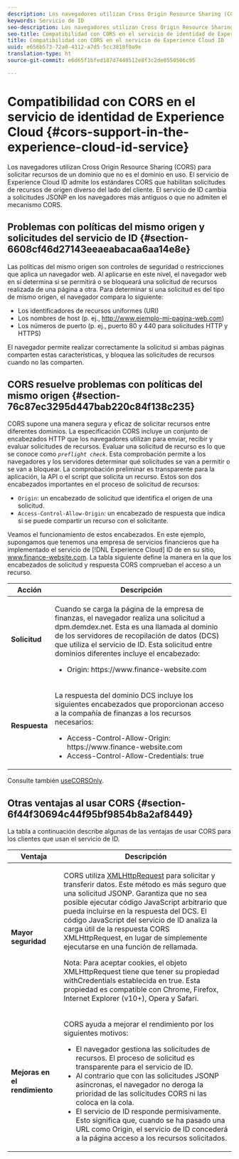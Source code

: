 ```yaml
---
description: Los navegadores utilizan Cross Origin Resource Sharing (CORS) para solicitar recursos de un dominio que no es el dominio en uso. El servicio de identidad de Experience Cloud admite los estándares CORS que habilitan solicitudes de recursos de origen diverso del lado del cliente. El servicio de ID cambia a solicitudes JSONP en los navegadores más antiguos o que no admiten el mecanismo CORS.
keywords: Servicio de ID
seo-description: Los navegadores utilizan Cross Origin Resource Sharing (CORS) para solicitar recursos de un dominio que no es el dominio en uso. El servicio de Experience Cloud ID admite los estándares CORS que habilitan solicitudes de recursos de origen diverso del lado del cliente. El servicio de ID cambia a solicitudes JSONP en los navegadores más antiguos o que no admiten el mecanismo CORS.
seo-title: Compatibilidad con CORS en el servicio de identidad de Experience Cloud
title: Compatibilidad con CORS en el servicio de Experience Cloud ID
uuid: e656b573-72a8-4312-a7d5-5cc3818f0a9e
translation-type: ht
source-git-commit: e6d65f1bfed187d7440512e8f3c2de0550506c95

---
```



# Compatibilidad con CORS en el servicio de identidad de Experience Cloud {#cors-support-in-the-experience-cloud-id-service}

Los navegadores utilizan Cross Origin Resource Sharing (CORS) para solicitar recursos de un dominio que no es el dominio en uso. El servicio de Experience Cloud ID admite los estándares CORS que habilitan solicitudes de recursos de origen diverso del lado del cliente. El servicio de ID cambia a solicitudes JSONP en los navegadores más antiguos o que no admiten el mecanismo CORS.

## Problemas con políticas del mismo origen y solicitudes del servicio de ID {#section-6608cf46d27143eeaeabacaa6aa14e8e}

Las políticas del mismo origen son controles de seguridad o restricciones que aplica un navegador web. Al aplicarse en este nivel, el navegador web en sí determina si se permitirá o se bloqueará una solicitud de recursos realizada de una página a otra. Para determinar si una solicitud es del tipo de mismo origen, el navegador compara lo siguiente:

* Los identificadores de recursos uniformes (URI)
* Los nombres de host (p. ej., http://www.ejemplo-mi-pagina-web.com)
* Los números de puerto (p. ej., puerto 80 y 440 para solicitudes HTTP y HTTPS)

El navegador permite realizar correctamente la solicitud si ambas páginas comparten estas características, y bloquea las solicitudes de recursos cuando no las comparten.

## CORS resuelve problemas con políticas del mismo origen {#section-76c87ec3295d447bab220c84f138c235}

CORS supone una manera segura y eficaz de solicitar recursos entre diferentes dominios. La especificación CORS incluye un conjunto de encabezados HTTP que los navegadores utilizan para enviar, recibir y evaluar solicitudes de recursos. Evaluar una solicitud de recurso es lo que se conoce como *`preflight check`*. Esta comprobación permite a los navegadores y los servidores determinar qué solicitudes se van a permitir o se van a bloquear. La comprobación preliminar es transparente para la aplicación, la API o el script que solicita un recurso. Estos son dos encabezados importantes en el proceso de solicitud de recursos:

* `Origin`: un encabezado de solicitud que identifica el origen de una solicitud.
* `Access-Control-Allow-Origin`: un encabezado de respuesta que indica si se puede compartir un recurso con el solicitante.

Veamos el funcionamiento de estos encabezados. En este ejemplo, supongamos que tenemos una empresa de servicios financieros que ha implementado el servicio de [!DNL Experience Cloud] ID de en su sitio, www.finance-website.com. La tabla siguiente define la manera en la que los encabezados de solicitud y respuesta CORS comprueban el acceso a un recurso.

<table id="table_B004ACF52B5A4D33B1DCF7EA77BE4E6D"> 
 <thead> 
  <tr> 
   <th colname="col1" class="entry"> Acción </th> 
   <th colname="col2" class="entry"> Descripción </th> 
  </tr> 
 </thead>
 <tbody> 
  <tr> 
   <td colname="col1"> <p> <b>Solicitud</b> </p> </td> 
   <td colname="col2"> <p>Cuando se carga la página de la empresa de finanzas, el navegador realiza una solicitud a <span class="codeph">dpm.demdex.net</span>. Esta es una llamada al dominio de los servidores de recopilación de datos (DCS) que utiliza el servicio de ID. Esta solicitud entre dominios diferentes incluye el encabezado: </p> <p> 
     <ul class="simplelist"> 
      <li> <span class="codeph"> Origin: https://www.finance-website.com</span> </li> 
     </ul> </p> </td> 
  </tr> 
  <tr> 
   <td colname="col1"> <p> <b>Respuesta</b> </p> </td> 
   <td colname="col2"> <p>La respuesta del dominio DCS incluye los siguientes encabezados que proporcionan acceso a la compañía de finanzas a los recursos necesarios: </p> <p> 
     <ul class="simplelist"> 
      <li> <span class="codeph"> Access-Control-Allow-Origin: https://www.finance-website.com</span> </li> 
      <li> <span class="codeph"> Access-Control-Allow-Credentials: true</span> </li> 
     </ul> </p> </td> 
  </tr> 
 </tbody> 
</table>

Consulte también [useCORSOnly](../library/function-vars/use-cors-only.md#reference-8a9a143d838b48d6b23329b84b13e1fa).

## Otras ventajas al usar CORS {#section-6f44f30694c44f95bf9854b8a2af8449}

La tabla a continuación describe algunas de las ventajas de usar CORS para los clientes que usan el servicio de ID.

<table id="table_AEB51A263D454F90B66E8C8D0513CF79"> 
 <thead> 
  <tr> 
   <th colname="col1" class="entry"> Ventaja </th> 
   <th colname="col2" class="entry"> Descripción </th> 
  </tr>
 </thead>
 <tbody> 
  <tr> 
   <td colname="col1"> <p><b>Mayor seguridad</b> </p> </td> 
   <td colname="col2"> <p>CORS utiliza <a href="https://developer.mozilla.org/es-ES/docs/Web/API/XMLHttpRequest" format="https" scope="external">XMLHttpRequest</a> para solicitar y transferir datos. Este método es más seguro que una solicitud JSONP. Garantiza que no sea posible ejecutar código JavaScript arbitrario que pueda incluirse en la respuesta del DCS. El código JavaScript del servicio de ID analiza la carga útil de la respuesta CORS XMLHttpRequest, en lugar de simplemente ejecutarse en una función de rellamada. </p> <p> <p>Nota: Para aceptar cookies, el objeto <span class="codeph">XMLHttpRequest</span> tiene que tener su propiedad <span class="codeph">withCredentials</span> establecida en <span class="codeph">true</span>. Esta propiedad es compatible con Chrome, Firefox, Internet Explorer (v10+), Opera y Safari. </p> </p> </td> 
  </tr> 
  <tr> 
   <td colname="col1"> <p><b>Mejoras en el rendimiento</b> </p> </td> 
   <td colname="col2"> <p>CORS ayuda a mejorar el rendimiento por los siguientes motivos: </p> 
    <ul id="ul_EC3A178003A94D70883B914050D7C464"> 
     <li id="li_F8B44352BFBB46CDBD07AE40B9F2D0EC">El navegador gestiona las solicitudes de recursos. El proceso de solicitud es transparente para el servicio de ID. </li> 
     <li id="li_C63E43A4CAB84210AB6A39100E5864BE">Al contrario que con las solicitudes JSONP asíncronas, el navegador no deroga la prioridad de las solicitudes CORS ni las coloca en la cola. </li> 
     <li id="li_1A2A15F591B84D1BAED3CFAB391EEBEC">El servicio de ID responde permisivamente. Esto significa que, cuando se ha pasado una URL como <span class="codeph">Origin</span>, el servicio de ID concederá a la página acceso a los recursos solicitados. </li> 
    </ul> </td> 
  </tr> 
 </tbody> 
</table>

